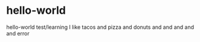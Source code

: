 # hello-world
hello-world test/learning
I like tacos and pizza and donuts and and and and and error
